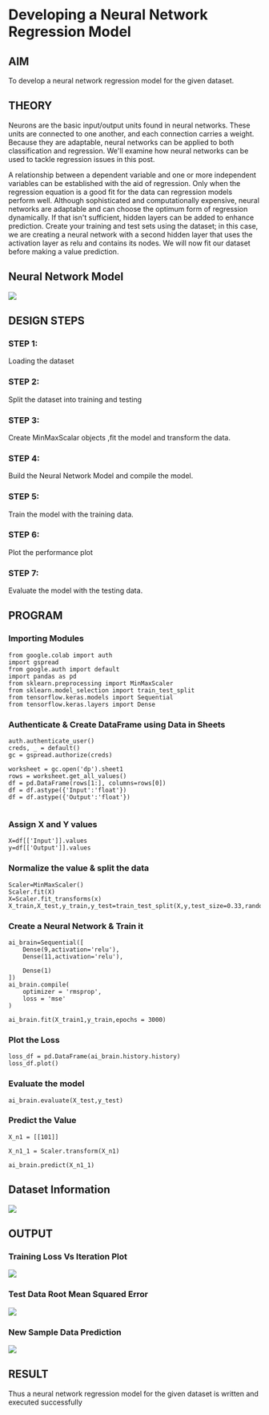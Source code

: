 # Developing a Neural Network Regression Model

## AIM

To develop a neural network regression model for the given dataset.

## THEORY

Neurons are the basic input/output units found in neural networks. These units are connected to one another, and each connection carries a weight. Because they are adaptable, neural networks can be applied to both classification and regression. We'll examine how neural networks can be used to tackle regression issues in this post.

A relationship between a dependent variable and one or more independent variables can be established with the aid of regression. Only when the regression equation is a good fit for the data can regression models perform well. Although sophisticated and computationally expensive, neural networks are adaptable and can choose the optimum form of regression dynamically. If that isn't sufficient, hidden layers can be added to enhance prediction. Create your training and test sets using the dataset; in this case, we are creating a neural network with a second hidden layer that uses the activation layer as relu and contains its nodes. We will now fit our dataset before making a value prediction.

## Neural Network Model

![](5.png)

## DESIGN STEPS

### STEP 1:

Loading the dataset

### STEP 2:

Split the dataset into training and testing

### STEP 3:

Create MinMaxScalar objects ,fit the model and transform the data.

### STEP 4:

Build the Neural Network Model and compile the model.

### STEP 5:

Train the model with the training data.

### STEP 6:

Plot the performance plot

### STEP 7:

Evaluate the model with the testing data.

## PROGRAM
### Importing Modules
```
from google.colab import auth
import gspread
from google.auth import default
import pandas as pd
from sklearn.preprocessing import MinMaxScaler
from sklearn.model_selection import train_test_split
from tensorflow.keras.models import Sequential
from tensorflow.keras.layers import Dense
```
### Authenticate & Create DataFrame using Data in Sheets
```
auth.authenticate_user()
creds, _ = default()
gc = gspread.authorize(creds)

worksheet = gc.open('dp').sheet1
rows = worksheet.get_all_values()
df = pd.DataFrame(rows[1:], columns=rows[0])
df = df.astype({'Input':'float'})
df = df.astype({'Output':'float'})


```
### Assign X and Y values
```
X=df[['Input']].values
y=df[['Output']].values
```
### Normalize the value & split the data
```
Scaler=MinMaxScaler()
Scaler.fit(X)
X=Scaler.fit_transforms(x)
X_train,X_test,y_train,y_test=train_test_split(X,y,test_size=0.33,random_state=33)

```
### Create a Neural Network & Train it
```
ai_brain=Sequential([
    Dense(9,activation='relu'),
    Dense(11,activation='relu'),
    
    Dense(1)
])
ai_brain.compile(
    optimizer = 'rmsprop',
    loss = 'mse'
)

ai_brain.fit(X_train1,y_train,epochs = 3000)
```
### Plot the Loss
```
loss_df = pd.DataFrame(ai_brain.history.history)
loss_df.plot()
```
### Evaluate the model
```
ai_brain.evaluate(X_test,y_test)
```
### Predict the Value
```
X_n1 = [[101]]

X_n1_1 = Scaler.transform(X_n1)

ai_brain.predict(X_n1_1)

```

## Dataset Information
![](1.png)

## OUTPUT

### Training Loss Vs Iteration Plot

![](2.png)

### Test Data Root Mean Squared Error

![](3.png)

### New Sample Data Prediction

![](4.png)

## RESULT
Thus a neural network regression model for the given dataset is written and executed successfully
